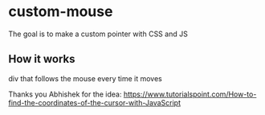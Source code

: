 # custom-mouse

The goal is to make a custom pointer with CSS and JS

## How it works

div that follows the mouse every time it moves


Thanks you Abhishek for the idea: https://www.tutorialspoint.com/How-to-find-the-coordinates-of-the-cursor-with-JavaScript
